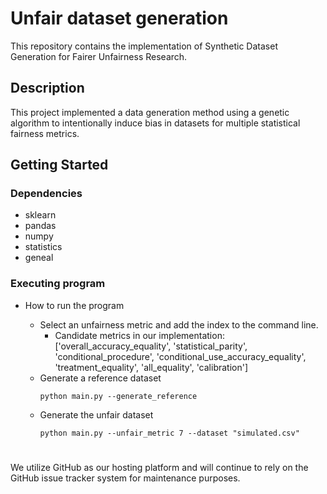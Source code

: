 # Unfair dataset generation

This repository contains the implementation of Synthetic Dataset Generation for Fairer Unfairness Research.


## Description
This project implemented a data generation method using a genetic algorithm to intentionally induce bias in datasets for multiple statistical fairness metrics.

## Getting Started

### Dependencies
* sklearn
* pandas
* numpy
* statistics
* geneal

### Executing program

* How to run the program

   * Select an unfairness metric and add the index to the command line.
      * Candidate metrics in our implementation: ['overall_accuracy_equality', 'statistical_parity', 'conditional_procedure', 'conditional_use_accuracy_equality', 'treatment_equality', 'all_equality', 'calibration']
   * Generate a reference dataset
     ```
     python main.py --generate_reference
     ```
  * Generate the unfair dataset
    ```
    python main.py --unfair_metric 7 --dataset "simulated.csv"
    ```



# 
We utilize GitHub as our hosting platform and will continue to rely on the GitHub issue tracker system for maintenance purposes.
